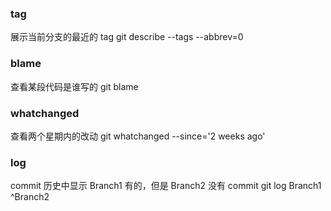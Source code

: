 ### tag
展示当前分支的最近的 tag
git describe --tags --abbrev=0

### blame 
查看某段代码是谁写的
git blame <file-name>

### whatchanged  
查看两个星期内的改动
git whatchanged --since='2 weeks ago'

### log
commit 历史中显示 Branch1 有的，但是 Branch2 没有 commit
git log Branch1 ^Branch2

